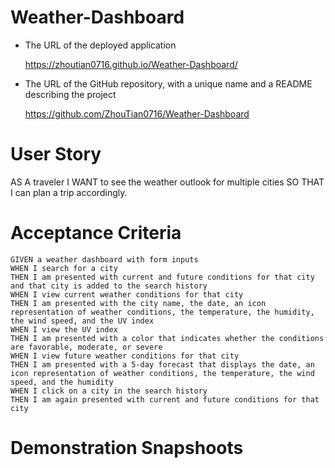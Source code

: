 # Weather-Dashboard
* The URL of the deployed application

    https://zhoutian0716.github.io/Weather-Dashboard/
* The URL of the GitHub repository, with a unique name and a README describing the project
    
    https://github.com/ZhouTian0716/Weather-Dashboard

# User Story
AS A traveler
I WANT to see the weather outlook for multiple cities
SO THAT I can plan a trip accordingly.
# Acceptance Criteria

```
GIVEN a weather dashboard with form inputs
WHEN I search for a city
THEN I am presented with current and future conditions for that city and that city is added to the search history
WHEN I view current weather conditions for that city
THEN I am presented with the city name, the date, an icon representation of weather conditions, the temperature, the humidity, the wind speed, and the UV index
WHEN I view the UV index
THEN I am presented with a color that indicates whether the conditions are favorable, moderate, or severe
WHEN I view future weather conditions for that city
THEN I am presented with a 5-day forecast that displays the date, an icon representation of weather conditions, the temperature, the wind speed, and the humidity
WHEN I click on a city in the search history
THEN I am again presented with current and future conditions for that city
```
# Demonstration Snapshoots

